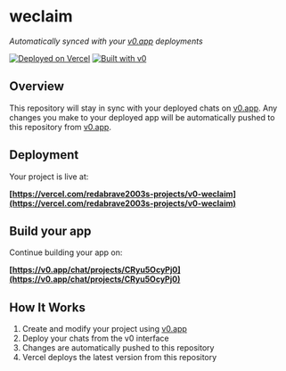 # weclaim

*Automatically synced with your [v0.app](https://v0.app) deployments*

[![Deployed on Vercel](https://img.shields.io/badge/Deployed%20on-Vercel-black?style=for-the-badge&logo=vercel)](https://vercel.com/redabrave2003s-projects/v0-weclaim)
[![Built with v0](https://img.shields.io/badge/Built%20with-v0.app-black?style=for-the-badge)](https://v0.app/chat/projects/CRyu5OcyPj0)

## Overview

This repository will stay in sync with your deployed chats on [v0.app](https://v0.app).
Any changes you make to your deployed app will be automatically pushed to this repository from [v0.app](https://v0.app).

## Deployment

Your project is live at:

**[https://vercel.com/redabrave2003s-projects/v0-weclaim](https://vercel.com/redabrave2003s-projects/v0-weclaim)**

## Build your app

Continue building your app on:

**[https://v0.app/chat/projects/CRyu5OcyPj0](https://v0.app/chat/projects/CRyu5OcyPj0)**

## How It Works

1. Create and modify your project using [v0.app](https://v0.app)
2. Deploy your chats from the v0 interface
3. Changes are automatically pushed to this repository
4. Vercel deploys the latest version from this repository
